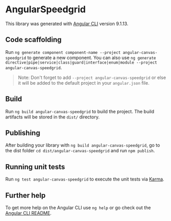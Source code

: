 # AngularSpeedgrid

This library was generated with [Angular CLI](https://github.com/angular/angular-cli) version 9.1.13.

## Code scaffolding

Run `ng generate component component-name --project angular-canvas-speedgrid` to generate a new component. You can also use `ng generate directive|pipe|service|class|guard|interface|enum|module --project angular-canvas-speedgrid`.
> Note: Don't forget to add `--project angular-canvas-speedgrid` or else it will be added to the default project in your `angular.json` file. 

## Build

Run `ng build angular-canvas-speedgrid` to build the project. The build artifacts will be stored in the `dist/` directory.

## Publishing

After building your library with `ng build angular-canvas-speedgrid`, go to the dist folder `cd dist/angular-canvas-speedgrid` and run `npm publish`.

## Running unit tests

Run `ng test angular-canvas-speedgrid` to execute the unit tests via [Karma](https://karma-runner.github.io).

## Further help

To get more help on the Angular CLI use `ng help` or go check out the [Angular CLI README](https://github.com/angular/angular-cli/blob/master/README.md).
